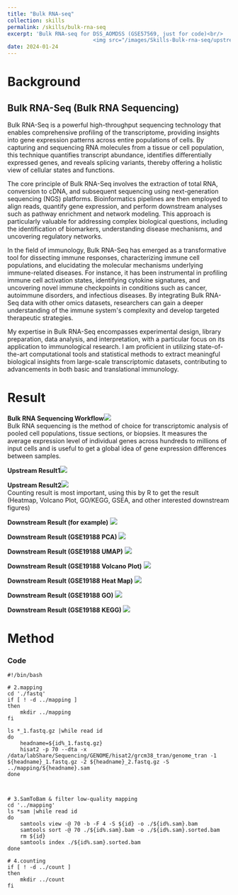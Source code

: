 ```yaml
---
title: "Bulk RNA-seq"
collection: skills
permalink: /skills/bulk-rna-seq
excerpt: 'Bulk RNA-seq for DSS_AOMDSS (GSE57569, just for code)<br/>
                           <img src="/images/Skills-Bulk-rna-seq/upstream-workflow.png" style="width:350px; height:600px;" align="center">'
date: 2024-01-24
---
```


Background
======
## Bulk RNA-Seq (Bulk RNA Sequencing)
Bulk RNA-Seq is a powerful high-throughput sequencing technology that enables comprehensive profiling of the transcriptome, providing insights into gene expression patterns across entire populations of cells. By capturing and sequencing RNA molecules from a tissue or cell population, this technique quantifies transcript abundance, identifies differentially expressed genes, and reveals splicing variants, thereby offering a holistic view of cellular states and functions.<br/>

The core principle of Bulk RNA-Seq involves the extraction of total RNA, conversion to cDNA, and subsequent sequencing using next-generation sequencing (NGS) platforms. Bioinformatics pipelines are then employed to align reads, quantify gene expression, and perform downstream analyses such as pathway enrichment and network modeling. This approach is particularly valuable for addressing complex biological questions, including the identification of biomarkers, understanding disease mechanisms, and uncovering regulatory networks.<br/>

In the field of immunology, Bulk RNA-Seq has emerged as a transformative tool for dissecting immune responses, characterizing immune cell populations, and elucidating the molecular mechanisms underlying immune-related diseases. For instance, it has been instrumental in profiling immune cell activation states, identifying cytokine signatures, and uncovering novel immune checkpoints in conditions such as cancer, autoimmune disorders, and infectious diseases. By integrating Bulk RNA-Seq data with other omics datasets, researchers can gain a deeper understanding of the immune system's complexity and develop targeted therapeutic strategies.<br/>

My expertise in Bulk RNA-Seq encompasses experimental design, library preparation, data analysis, and interpretation, with a particular focus on its application to immunological research. I am proficient in utilizing state-of-the-art computational tools and statistical methods to extract meaningful biological insights from large-scale transcriptomic datasets, contributing to advancements in both basic and translational immunology.<br/>

Result
======

**Bulk RNA Sequencing Workflow**<img src="/images/Skills-Bulk-rna-seq/upstream-workflow.png"><br/>
Bulk RNA sequencing is the method of choice for transcriptomic analysis of pooled cell populations, tissue sections, or biopsies. It measures the average expression level of individual genes across hundreds to millions of input cells and is useful to get a global idea of gene expression differences between samples.<br/>

**Upstream Result1**<img src="/images/Skills-Bulk-rna-seq/upstream1.png"><br/>

**Upstream Result2**<img src="/images/Skills-Bulk-rna-seq/upstream2.png"><br/>
Counting result is most important, using this by R to get the result (Heatmap, Volcano Plot, GO/KEGG, GSEA, and other interested downstream figures)<br/>

**Downstream Result (for example)** <img src="/images/Skills-Bulk-rna-seq/downstream.png"><br/>

**Downstream Result (GSE19188 PCA)** <img src="/images/Skills-Bulk-rna-seq/GSE19188-1.png"><br/>

**Downstream Result (GSE19188 UMAP)** <img src="/images/Skills-Bulk-rna-seq/GSE19188-2.png"><br/>

**Downstream Result (GSE19188 Volcano Plot)** <img src="/images/Skills-Bulk-rna-seq/GSE19188-3.png"><br/>

**Downstream Result (GSE19188 Heat Map)** <img src="/images/Skills-Bulk-rna-seq/GSE19188-4.png"><br/>

**Downstream Result (GSE19188 GO)** <img src="/images/Skills-Bulk-rna-seq/GSE19188-5.png"><br/>

**Downstream Result (GSE19188 KEGG)** <img src="/images/Skills-Bulk-rna-seq/GSE19188-6.png"><br/>



Method
======
### Code
```Linux
#!/bin/bash

# 2.mapping
cd './fastq'
if [ ! -d ../mapping ]
then
	mkdir ../mapping
fi

ls *_1.fastq.gz |while read id
do
    headname=${id%_1.fastq.gz} 
    hisat2 -p 70 --dta -x /data/labShare/Sequencing/GENOME/hisat2/grcm38_tran/genome_tran -1 ${headname}_1.fastq.gz -2 ${headname}_2.fastq.gz -S ../mapping/${headname}.sam
done



# 3.SamToBam & filter low-quality mapping
cd '../mapping'
ls *sam |while read id
do
    samtools view -@ 70 -b -F 4 -S ${id} -o ./${id%.sam}.bam
    samtools sort -@ 70 ./${id%.sam}.bam -o ./${id%.sam}.sorted.bam
	rm ${id}
	samtools index ./${id%.sam}.sorted.bam
done

# 4.counting
if [ ! -d ../count ]
then
	mkdir ../count
fi
```

 
